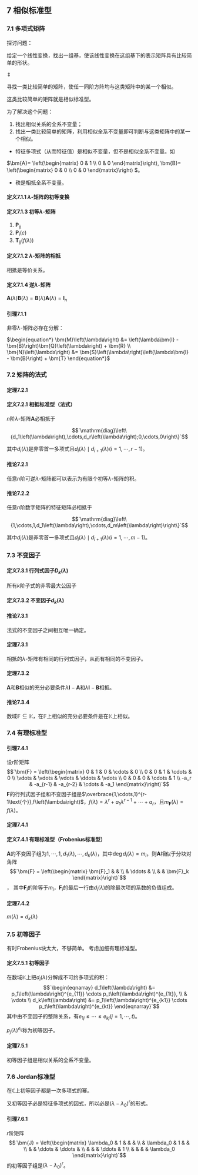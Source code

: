 ## 7 相似标准型
### 7.1 多项式矩阵
探讨问题：

给定一个线性变换，找出一组基，使该线性变换在这组基下的表示矩阵具有比较简单的形状。

$`\Updownarrow`$

寻找一类比较简单的矩阵，使任一同阶方阵均与这类矩阵中的某一个相似。

这类比较简单的矩阵就是相似标准型。

为了解决这个问题：

1. 找出相似关系的全系不变量；
2. 找出一类比较简单的矩阵，利用相似全系不变量即可判断与这类矩阵中的某一个相似。

* 特征多项式（从而特征值）是相似不变量，但不是相似全系不变量。如
 
$`\bm{A}= \left(\begin{matrix}
	0 & 1 \\
	0 & 0
\end{matrix}\right),
\bm{B}= \left(\begin{matrix}
	0 & 0 \\
	0 & 0
\end{matrix}\right)
`$。

* 秩是相抵全系不变量。

#### 定义7.1.1 $`\lambda`$-矩阵的初等变换
#### 定义7.1.3 初等$`\lambda`$-矩阵
1. $`\bm{P}_{ij}`$
2. $`\bm{P}_i\left(c\right)`$
3. $`\bm{T}_{ij}\left(f\left(\lambda\right)\right)`$

#### 定义7.1.2 $`\lambda`$-矩阵的相抵
相抵是等价关系。

#### 定义7.1.4 逆$`\lambda`$-矩阵
$`\bm{A}\left(\lambda\right)\bm{B}\left(\lambda\right) = \bm{B}\left(\lambda\right)\bm{A}\left(\lambda\right) = \bm{I}_n`$

#### 引理7.1.1
非零$`\lambda`$-矩阵必存在分解：

$`\begin{equation*}
	\bm{M}\left(\lambda\right) &= \left(\lambda\bm{I} - \bm{B}\right)\bm{Q}\left(\lambda\right) + \bm{R} \\
	\bm{N}\left(\lambda\right) &= \bm{S}\left(\lambda\right)\left(\lambda\bm{I} - \bm{B}\right) + \bm{T}
\end{equation*}`$



### 7.2 矩阵的法式
#### 定理7.2.1
#### 定义7.2.1 相抵标准型（法式）
$`n`$阶$`\lambda`$-矩阵$`\bm{A}`$必相抵于

$$`\mathrm{diag}\left\{d_1\left(\lambda\right),\cdots,d_r\left(\lambda\right);0,\cdots,0\right\}`$$

其中$`d_i\left(\lambda\right)`$是非零首一多项式且$`d_i\left(\lambda\right) \mid d_{i+1}\left(\lambda\right)\left(i=1,\cdots,r-1\right)`$。

#### 推论7.2.1
任意$`n`$阶可逆$`\lambda`$-矩阵都可以表示为有限个初等$`\lambda`$-矩阵的积。

#### 推论7.2.2
任意$`n`$阶数字矩阵的特征矩阵必相抵于

$$`\mathrm{diag}\left\{1,\cdots,1,d_1\left(\lambda\right),\cdots,d_m\left(\lambda\right)\right\}`$$

其中$`d_i\left(\lambda\right)`$是非零首一多项式且$`d_i\left(\lambda\right) \mid d_{i+1}\left(\lambda\right)\left(i=1,\cdots,m-1\right)`$。


### 7.3 不变因子
#### 定义7.3.1 行列式因子$`D_k\left(\lambda\right)`$
所有$`k`$阶子式的非零最大公因子

#### 定义7.3.2 不变因子$`d_k\left(\lambda\right)`$
#### 推论7.3.1
法式的不变因子之间相互唯一确定。

#### 定理7.3.1
相抵的$`\lambda`$-矩阵有相同的行列式因子，从而有相同的不变因子。

#### 定理7.3.2
$`\bm{A}`$和$`\bm{B}`$相似的充分必要条件$`\lambda\bm{I} - \bm{A}`$和$`\lambda\bm{I} - \bm{B}`$相抵。

#### 推论7.3.4
数域$`\mathbb{F} \subseteq \mathbb{K}`$，在$`\mathbb{F}`$上相似的充分必要条件是在$`\mathbb{K}`$上相似。


### 7.4 有理标准型
#### 引理7.4.1
设$`r`$阶矩阵
$$`\bm{F} = 
\left(\begin{matrix}
	0 & 1 & 0 & \cdots & 0 \\
	0 & 0 & 1 & \cdots & 0 \\
	\vdots & \vdots & \vdots & \ddots & \vdots \\
	0 & 0 & 0 & \cdots & 1 \\
	-a_r & -a_{r-1} & -a_{r-2} & \cdots & -a_1
\end{matrix}\right)`$$
$`\bm{F}`$的行列式因子组和不变因子组是$`\overbrace{1,\cdots,1}^{r-1\text{个}},f\left(\lambda\right)`$，$`f\left(\lambda\right) = \lambda^r + a_1\lambda^{r-1} + \cdots + a_r`$，且$`m_{\bm{F}}\left(\lambda\right) = f\left(\lambda\right)`$。

#### 定理7.4.1
#### 定义7.4.1 有理标准型（Frobenius标准型）
$`\bm{A}`$的不变因子组为$`1,\cdots,1,d_1\left(\lambda\right),\cdots,d_k\left(\lambda\right)`$，其中$`\deg{d_i\left(\lambda\right)} = m_i`$，则$`\bm{A}`$相似于分块对角阵
$$`\bm{F} = 
\left(\begin{matrix}
	\bm{F}_1 & & \\
	& \ddots & \\
	& & \bm{F}_k
\end{matrix}\right)`$$，
其中$`\bm{F}_i`$的阶等于$`m_i`$，$`\bm{F}_i`$的最后一行由$`d_i\left(\lambda\right)`$的除最次项的系数的负值组成。

#### 定理7.4.2
$`m\left(\lambda\right) = d_k\left(\lambda\right)`$



### 7.5 初等因子
有时Frobenius块太大，不够简单。
考虑加细有理标准型。

#### 定义7.5.1 初等因子
在数域$`\mathbb{K}`$上把$`d_i\left(\lambda\right)`$分解成不可约多项式的积：
$$`\begin{eqnarray}
	d_1\left(\lambda\right) &= p_1\left(\lambda\right)^{e_{11}} \cdots p_t\left(\lambda\right)^{e_{1t}}, \\
	& \vdots \\
	d_k\left(\lambda\right) &= p_1\left(\lambda\right)^{e_{k1}} \cdots p_t\left(\lambda\right)^{e_{kt}}
\end{eqnarray}`$$
其中由不变因子的整除关系，有$`e_{1j} \le \cdots \le e_{kj}\left(j = 1,\cdots,t\right)`$。

$`p_j\left(\lambda\right)^{e_{ij}}`$称为初等因子。

#### 定理7.5.1
初等因子组是相似关系的全系不变量。



### 7.6 Jordan标准型
在$`\mathbb{C}`$上初等因子都是一次多项式的幂。

又初等因子必是特征多项式的因式，所以必是$`\left(\lambda - \lambda_0\right)^r`$的形式。

#### 引理7.6.1
$`r`$阶矩阵$$`\bm{J} = 
\left(\begin{matrix}
	\lambda_0 & 1 & & & \\
	& \lambda_0 & 1 & & \\
	& & \ddots & \ddots & \\
	& & & \ddots & 1 \\
	& & & & \lambda_0
\end{matrix}\right)`$$
的初等因子组是$`\left(\lambda - \lambda_0\right)^r`$。